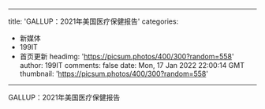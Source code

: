 
---
title: 'GALLUP：2021年美国医疗保健报告'
categories: 
 - 新媒体
 - 199IT
 - 首页更新
headimg: 'https://picsum.photos/400/300?random=558'
author: 199IT
comments: false
date: Mon, 17 Jan 2022 22:00:14 GMT
thumbnail: 'https://picsum.photos/400/300?random=558'
---

<div>   
GALLUP：2021年美国医疗保健报告  
</div>
            